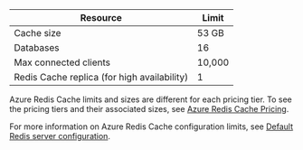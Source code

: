 | Resource                                    | Limit                                  |
|---------------------------------------------|----------------------------------------|
| Cache size                                  | 53 GB                                  |
| Databases                                   | 16                                     |
| Max connected clients                       | 10,000                                 |
| Redis Cache replica (for high availability) | 1 |

Azure Redis Cache limits and sizes are different for each pricing tier. To see the pricing tiers and their associated sizes, see [Azure Redis Cache Pricing](http://azure.microsoft.com/pricing/details/cache/).

For more information on Azure Redis Cache configuration limits, see [Default Redis server configuration](redis-cache/cache-configure.md#default-redis-server-configuration).